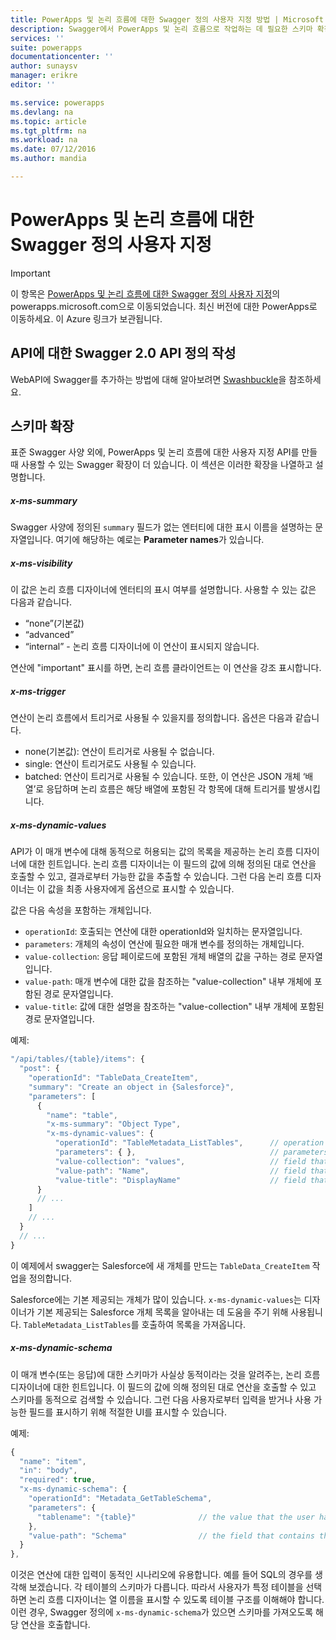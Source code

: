 ```yaml
---
title: PowerApps 및 논리 흐름에 대한 Swagger 정의 사용자 지정 방법 | Microsoft Docs
description: Swagger에서 PowerApps 및 논리 흐름으로 작업하는 데 필요한 스키마 확장 보기
services: ''
suite: powerapps
documentationcenter: ''
author: sunaysv
manager: erikre
editor: ''

ms.service: powerapps
ms.devlang: na
ms.topic: article
ms.tgt_pltfrm: na
ms.workload: na
ms.date: 07/12/2016
ms.author: mandia

---
```

# PowerApps 및 논리 흐름에 대한 Swagger 정의 사용자 지정
> [!IMPORTANT]
> 이 항목은 [PowerApps 및 논리 흐름에 대한 Swagger 정의 사용자 지정](https://powerapps.microsoft.com/tutorials/customapi-how-to-swagger/)의 powerapps.microsoft.com으로 이동되었습니다. 최신 버전에 대한 PowerApps로 이동하세요. 이 Azure 링크가 보관됩니다.
> 
> 

## API에 대한 Swagger 2.0 API 정의 작성
WebAPI에 Swagger를 추가하는 방법에 대해 알아보려면 [Swashbuckle][1]을 참조하세요.

## 스키마 확장
표준 Swagger 사양 외에, PowerApps 및 논리 흐름에 대한 사용자 지정 API를 만들 때 사용할 수 있는 Swagger 확장이 더 있습니다. 이 섹션은 이러한 확장을 나열하고 설명합니다.

##### x-ms-summary
Swagger 사양에 정의된 `summary` 필드가 없는 엔터티에 대한 표시 이름을 설명하는 문자열입니다. 여기에 해당하는 예로는 **Parameter names**가 있습니다.

##### x-ms-visibility
이 값은 논리 흐름 디자이너에 엔터티의 표시 여부를 설명합니다. 사용할 수 있는 값은 다음과 같습니다.

* “none”(기본값)
* “advanced”
* “internal” - 논리 흐름 디자이너에 이 연산이 표시되지 않습니다.

연산에 "important" 표시를 하면, 논리 흐름 클라이언트는 이 연산을 강조 표시합니다.

##### x-ms-trigger
연산이 논리 흐름에서 트리거로 사용될 수 있을지를 정의합니다. 옵션은 다음과 같습니다.

* none(기본값): 연산이 트리거로 사용될 수 없습니다.
* single: 연산이 트리거로도 사용될 수 있습니다.
* batched: 연산이 트리거로 사용될 수 있습니다. 또한, 이 연산은 JSON 개체 ‘배열’로 응답하며 논리 흐름은 해당 배열에 포함된 각 항목에 대해 트리거를 발생시킵니다.

##### x-ms-dynamic-values
API가 이 매개 변수에 대해 동적으로 허용되는 값의 목록을 제공하는 논리 흐름 디자이너에 대한 힌트입니다. 논리 흐름 디자이너는 이 필드의 값에 의해 정의된 대로 연산을 호출할 수 있고, 결과로부터 가능한 값을 추출할 수 있습니다. 그런 다음 논리 흐름 디자이너는 이 값을 최종 사용자에게 옵션으로 표시할 수 있습니다.

값은 다음 속성을 포함하는 개체입니다.

* `operationId`: 호출되는 연산에 대한 operationId와 일치하는 문자열입니다.
* `parameters`: 개체의 속성이 연산에 필요한 매개 변수를 정의하는 개체입니다.
* `value-collection`: 응답 페이로드에 포함된 개체 배열의 값을 구하는 경로 문자열입니다.
* `value-path`: 매개 변수에 대한 값을 참조하는 "value-collection" 내부 개체에 포함된 경로 문자열입니다.
* `value-title`: 값에 대한 설명을 참조하는 "value-collection" 내부 개체에 포함된 경로 문자열입니다.

예제:

```javascript
"/api/tables/{table}/items": {
  "post": {
    "operationId": "TableData_CreateItem",
    "summary": "Create an object in {Salesforce}",
    "parameters": [
      {
        "name": "table",
        "x-ms-summary": "Object Type",
        "x-ms-dynamic-values": {
          "operationId": "TableMetadata_ListTables",      // operation that needs to be invoked
          "parameters": { },                              // parameters for the above operation, if any
          "value-collection": "values",                   // field that contains the collection
          "value-path": "Name",                           // field that contains the value
          "value-title": "DisplayName"                    // field that contains a display name for the value
      }
      // ...
    ]
    // ...
  }
  // ...
}
```

이 예제에서 swagger는 Salesforce에 새 개체를 만드는 `TableData_CreateItem` 작업을 정의합니다.

Salesforce에는 기본 제공되는 개체가 많이 있습니다. `x-ms-dynamic-values`는 디자이너가 기본 제공되는 Salesforce 개체 목록을 알아내는 데 도움을 주기 위해 사용됩니다. `TableMetadata_ListTables`를 호출하여 목록을 가져옵니다.

##### x-ms-dynamic-schema
이 매개 변수(또는 응답)에 대한 스키마가 사실상 동적이라는 것을 알려주는, 논리 흐름 디자이너에 대한 힌트입니다. 이 필드의 값에 의해 정의된 대로 연산을 호출할 수 있고 스키마를 동적으로 검색할 수 있습니다. 그런 다음 사용자로부터 입력을 받거나 사용 가능한 필드를 표시하기 위해 적절한 UI를 표시할 수 있습니다.

예제:

```javascript
{
  "name": "item",
  "in": "body",
  "required": true,
  "x-ms-dynamic-schema": {
    "operationId": "Metadata_GetTableSchema",
    "parameters": {
      "tablename": "{table}"              // the value that the user has selected from the above parameter
    },
    "value-path": "Schema"                // the field that contains the JSON schema
  }
},
```

이것은 연산에 대한 입력이 동적인 시나리오에 유용합니다. 예를 들어 SQL의 경우를 생각해 보겠습니다. 각 테이블의 스키마가 다릅니다. 따라서 사용자가 특정 테이블을 선택하면 논리 흐름 디자이너는 열 이름을 표시할 수 있도록 테이블 구조를 이해해야 합니다. 이런 경우, Swagger 정의에 `x-ms-dynamic-schema`가 있으면 스키마를 가져오도록 해당 연산을 호출합니다.

<!--Reference links in article-->
[1]: https://github.com/domaindrivendev/Swashbuckle/blob/master/README.md

<!---HONumber=AcomDC_0713_2016-->